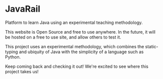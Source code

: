 # JavaRail
Platform to learn Java using an experimental teaching methodology.

This website is Open Source and free to use anywhere. In the future, it will be hosted on a free to use site, and allow others to test it.

This project uses an experimental methodology, which combines the static-typing and ubiquity of Java with the simplicity of a language such as Python.

Keep coming back and checking it out! We're excited to see where this project takes us!
